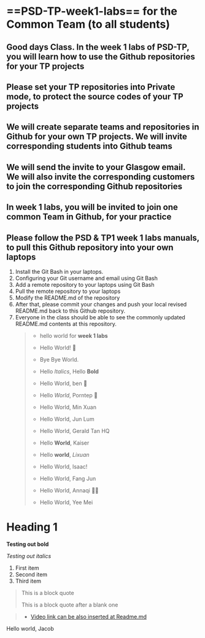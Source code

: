 # ==PSD-TP-week1-labs== for the Common Team (to all students)

## Good days Class. In the week 1 labs of PSD-TP, you will learn how to use the Github repositories for your TP projects

## Please set your TP repositories into Private mode, to protect the source codes of your TP projects

## We will create separate teams and repositories in Github for your own TP projects. We will invite corresponding students into Github teams

## We will send the invite to your Glasgow email. We will also invite the corresponding customers to join the corresponding Github repositories

## In week 1 labs, you will be invited to join one common Team in Github, for your practice

## Please follow the PSD & TP1 week 1 labs manuals, to pull this Github repository into your own laptops

1. Install the Git Bash in your laptops.
2. Configuring your Git username and email using Git Bash
3. Add a remote repository to your laptops using Git Bash
4. Pull the remote repository to your laptops
5. Modify the README.md of the repository
6. After that, please commit your changes and push your local revised README.md back to this Github repository.
7. Everyone in the class should be able to see the commonly updated README.md contents at this repository.
   > - hello world for **week 1 labs**
   >
   > - Hello World! 🤡
   > - Bye Bye World.
   > - Hello _Italics_, Hello **Bold**
   > - Hello World, ben 🫠
   > - Hello _World_, Porntep 🚂
   > - Hello World, Min Xuan
   > - Hello World, Jun Lum
   > - Hello World, Gerald Tan HQ
   > - Hello **World**, Kaiser
   > - Hello **world**, _Lixuan_
   > - Hello World, Isaac!
   > - Hello World, Fang Jun
   > - Hello World, Annaqi 🏳️‍🌈 
   > - Hello World, Yee Mei 



# Heading 1

**Testing out bold**

_Testing out italics_

1. First item
2. Second item
3. Third item

> This is a block quote
>
> This is a block quote after a blank one

> - [Video link can be also inserted at Readme.md](https://www.youtube.com/watch?v=9UW6jnkiRQE)

Hello world, Jacob
